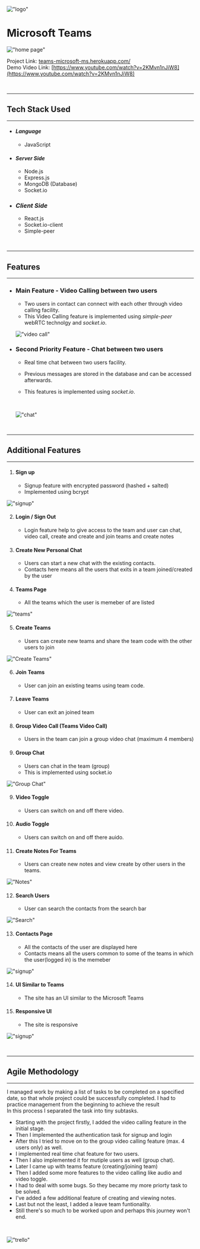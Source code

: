 !["logo"](https://teams-microsoft-ms.herokuapp.com/static/media/Microsoft%20Logo.564db913.svg)

# **Microsoft Teams**

!["home page"](https://raw.githubusercontent.com/EkjotKaur/Microsoft.Teams/main/client/src/assets/Screenshots/Home%20Page.png)

Project Link: [teams-microsoft-ms.herokuapp.com/](https://teams-microsoft-ms.herokuapp.com/)
<br>
Demo Video Link: [https://www.youtube.com/watch?v=2KMvn1nJiW8](https://www.youtube.com/watch?v=2KMvn1nJiW8)

<br>

---

## **Tech Stack Used**

---

- #### _Language_
  - JavaScript

* #### _Server Side_

  - Node.js
  - Express.js
  - MongoDB (Database)
  - Socket.io

* ### _Client Side_
  - React.js
  - Socket.io-client
  - Simple-peer

<br>

---

## **Features**

---

- ### **Main Feature - Video Calling between two users**

  - Two users in contact can connect with each other through video calling facility.
  - This Video Calling feature is implemented using _simple-peer_ webRTC technolgy and _socket.io_.

  !["video call"](https://raw.githubusercontent.com/EkjotKaur/Microsoft.Teams/main/client/src/assets/Screenshots/VideoCall.png)

- ### **Second Priority Feature - Chat between two users**

  - Real time chat between two users facility.
  - Previous messages are stored in the database and can be accessed afterwards.
  - This features is implemented using _socket.io_.

    <br>

  !["chat"](https://raw.githubusercontent.com/EkjotKaur/Microsoft.Teams/main/client/src/assets/Screenshots/Chat.png)

<br>

---

## **Additional Features**

---

1. #### **Sign up**
   - Signup feature with encrypted password (hashed + salted)
   - Implemented using bcrypt

!["signup"](https://raw.githubusercontent.com/EkjotKaur/Microsoft.Teams/main/client/src/assets/Screenshots/Signup.png)

2. #### **Login / Sign Out**
   - Login feature help to give access to the team and user can chat, video call, create and create and join teams and create notes
3. #### **Create New Personal Chat**

   - Users can start a new chat with the existing contacts.
   - Contacts here means all the users that exits in a team joined/created by the user

4. #### **Teams Page**
   - All the teams which the user is memeber of are listed

!["teams"](https://raw.githubusercontent.com/EkjotKaur/Microsoft.Teams/main/client/src/assets/Screenshots/Teams.png)

5. #### **Create Teams**

   - Users can create new teams and share the team code with the other users to join
     <br>

!["Create Teams"](https://raw.githubusercontent.com/EkjotKaur/Microsoft.Teams/main/client/src/assets/Screenshots/CreateTeam.png)

6. #### **Join Teams**
   - User can join an existing teams using team code.
7. #### **Leave Teams**
   - User can exit an joined team
8. #### **Group Video Call (Teams Video Call)**
   - Users in the team can join a group video chat (maximum 4 members)
9. #### **Group Chat**
   - Users can chat in the team (group)
   - This is implemented using socket.io
     <br>

!["Group Chat"](https://raw.githubusercontent.com/EkjotKaur/Microsoft.Teams/main/client/src/assets/Screenshots/Teams%20Chat.png)

9. #### **Video Toggle**
   - Users can switch on and off there video.
10. #### **Audio Toggle**
    - Users can switch on and off there auido.
11. #### **Create Notes For Teams**
    - Users can create new notes and view create by other users in the teams.

!["Notes"](https://raw.githubusercontent.com/EkjotKaur/Microsoft.Teams/main/client/src/assets/Screenshots/Notes.png)

12. #### **Search Users**
    - User can search the contacts from the search bar

!["Search"](https://raw.githubusercontent.com/EkjotKaur/Microsoft.Teams/main/client/src/assets/Screenshots/Search.png)

13. #### **Contacts Page**
    - All the contacts of the user are displayed here
    - Contacts means all the users common to some of the teams in which the user(logged in) is the memeber

!["signup"](https://raw.githubusercontent.com/EkjotKaur/Microsoft.Teams/main/client/src/assets/Screenshots/Contact.png)

14. #### **UI Similar to Teams**
    - The site has an UI similar to the Microsoft Teams
      <br>
15. #### **Responsive UI**
    - The site is responsive

!["signup"](https://raw.githubusercontent.com/EkjotKaur/Microsoft.Teams/main/client/src/assets/Screenshots/Responsive.png)

<br>

---

## **Agile Methodology**

---

I managed work by making a list of tasks to be completed on a specified date, so that whole project could be successfully completed. I had to practice management from the beginning to achieve the result
<br>
In this process I separated the task into tiny subtasks.

- Starting with the project firstly, I added the video calling feature in the initial stage.
- Then I implemented the authentication task for signup and login
- After this I tried to move on to the group video calling feature (max. 4 users only) as well.
- I implemented real time chat feature for two users.
- Then I also implemented it for mutiple users as well (group chat).
- Later I came up with teams feature (creating/joining team)
- Then I added some more features to the video calling like audio and video toggle.
- I had to deal with some bugs. So they became my more priorty task to be solved.
- I've added a few additional feature of creating and viewing notes.
- Last but not the least, I added a leave team funtionality.
- Still there's so much to be worked upon and perhaps this journey won't end.

<br>

!["trello"](https://raw.githubusercontent.com/EkjotKaur/Microsoft.Teams/main/client/src/assets/Screenshots/Trello-2.png)

<!-- > Blockquote

## Heading 2

_Hello_

**Hello**

[login](https://teams-microsoft-ms.herokuapp.com/login, "Login Page") -->
